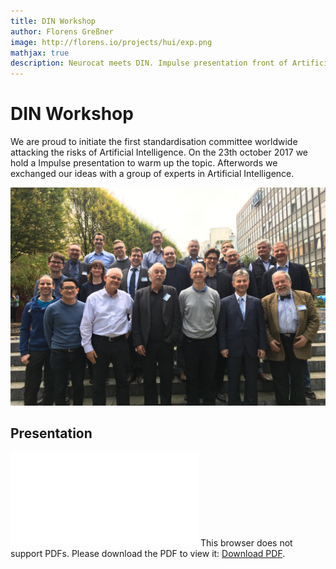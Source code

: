 ```yaml
---
title: DIN Workshop
author: Florens Greßner
image: http://florens.io/projects/hui/exp.png
mathjax: true
description: Neurocat meets DIN. Impulse presentation front of Artificial Intelligence Experts to discuss risks in AI technologies.
---
```


# DIN Workshop

We are proud to initiate the first standardisation committee worldwide attacking the risks of Artificial Intelligence. On the 23th october 2017 we hold a Impulse presentation to warm up the topic. Afterwords we exchanged our ideas with a group of experts in Artificial Intelligence.

![Experts](exp.png)

## Presentation

<object data="./mpulsvortrag.pdf" type="application/pdf">
    <embed src="./mpulsvortrag.pdf">
        This browser does not support PDFs. Please download the PDF to view it: <a href="http://florens.io/projects/DINws/mpulsvortrag.pdf">Download PDF</a>.</p>
    </embed>
</object>

